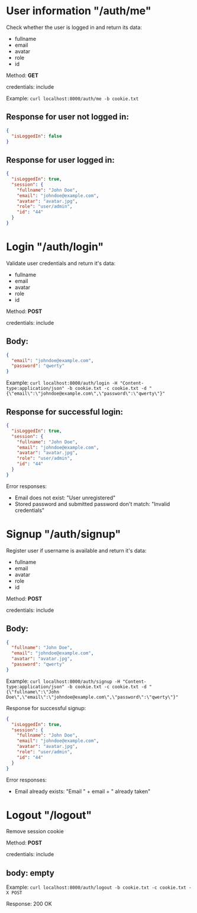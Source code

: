 # User information "/auth/me"

Check whether the user is logged in and return its data:

- fullname
- email
- avatar
- role
- id

Method: **GET**

credentials: include

Example: `curl localhost:8000/auth/me -b cookie.txt`

## Response for user not logged in:
```json
{
  "isLoggedIn": false
}
```

## Response for user logged in:
```json
{
  "isLoggedIn": true,
  "session": {
    "fullname": "John Doe",
    "email": "johndoe@example.com",
    "avatar": "avatar.jpg",
    "role": "user/admin",
    "id": "44"
  }
}
```

# Login "/auth/login"

Validate user credentials and return it's data:

- fullname
- email
- avatar
- role
- id

Method: **POST**

credentials: include

## Body:
```json
{
  "email": "johndoe@example.com",
  "password": "qwerty"
}
```

Example: `curl localhost:8000/auth/login -H "Content-type:application/json" -b cookie.txt -c cookie.txt -d "{\"email\":\"johndoe@example.com\",\"password\":\"qwerty\"}"`

## Response for successful login:
```json
{
  "isLoggedIn": true,
  "session": {
    "fullname": "John Doe",
    "email": "johndoe@example.com",
    "avatar": "avatar.jpg",
    "role": "user/admin",
    "id": "44"
  }
}
```

Error responses:

- Email does not exist: "User unregistered"
- Stored password and submitted password don't match: "Invalid credentials"

# Signup "/auth/signup"

Register user if username is available and return it's data:

- fullname
- email
- avatar
- role
- id

Method: **POST**

credentials: include

## Body:
```json
{
  "fullname": "John Doe",
  "email": "johndoe@example.com",
  "avatar": "avatar.jpg",
  "password": "qwerty"
}
```

Example: `curl localhost:8000/auth/signup -H "Content-type:application/json" -b cookie.txt -c cookie.txt -d "{\"fullname\":\"John Doe\",\"email\":\"johndoe@example.com\",\"password\":\"qwerty\"}"`

Response for successful signup:
```json
{
  "isLoggedIn": true,
  "session": {
    "fullname": "John Doe",
    "email": "johndoe@example.com",
    "avatar": "avatar.jpg",
    "role": "user/admin",
    "id": "44"
  }
}
```

Error responses:
- Email already exists: "Email " + email + " already taken"

# Logout "/logout"

Remove session cookie

Method: **POST**

credentials: include

## body: empty

Example: `curl localhost:8000/auth/logout -b cookie.txt -c cookie.txt -X POST`

Response: 200 OK
